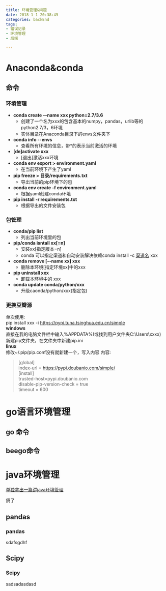 ```yaml
---
title: 环境管理&问题
date: 2018-1-1 20:38:45
categories: backEnd
tags:
- 错误记录
- 环境管理
- 后端

---
```

# Anaconda&conda
## 命令
### 环境管理
- **conda create --name xxx python=2.7/3.6**
    - 创建了一个名为xxx的包含基本的numpy，pandas，urlib等的python2.7/3，6环境
    - 实体目录在Anaconda目录下的envs文件夹下
- **conda info --envs**
    - 查看所有环境的信息，带*的表示当前激活的环境
- **[de]activate xxx**
    - [退出]激活xxx环境
- **conda env export > environment.yaml**
    - 在当前环境下产生了yaml
- **pip freeze > 目录/requirements.txt**
    - 导出当前的pip环境下的包
- **conda env create -f environment.yaml**
    - 根据yaml创建conda环境
- **pip install -r requirements.txt**
    - 根据导出的文件安装包
### 包管理
- **conda/pip list**
    - 列出当前环境里的包
- **pip/conda isntall xx[=n]**
    - 安装xx[指定版本=n]
    - conda 可以指定渠道和自动安装解决依赖conda install -c <a href='http://link.zhihu.com/?target=http%3A//anaconda.org/'>渠道名</a> xxx
- **conda remove [--name xx] xxx**
    - 删除本环境[指定环境xx]中的xxx
- **pip uninstall xxx**
    - 卸载本环境中的 xxx
- **conda update conda/python/xxx**
    - 升级caonda/python/xxx(指定包)
### 更换豆瓣源
单次使用:<br/>
pip install xxx -i https://pypi.tuna.tsinghua.edu.cn/simple<br/>
**windows**<br/>
直接在我的电脑文件栏中输入%APPDATA%(或找到用户文件夹C:\Users\xxxx)<br>
新建pip文件夹，在文件夹中新建pip.ini<br/>
**linux**<br/>
修改~/.pip/pip.conf没有就新建一个，写入内容
内容:
>[global]<br/>
 index-url = https://pypi.doubanio.com/simple/<br/>
 [install]<br/>
 trusted-host=pypi.doubanio.com<br/>
 disable-pip-version-check = true<br/>
 timeout = 600<br/>
# go语言环境管理
## go 命令
## beego命令
# java环境管理


<a href='/blog/back/java/java环境管理.html'>单独拿出一篇讲java环境管理</a>

鸽了
## pandas

### pandas
sdafsgdhf

## Scipy

### Scipy
sadsadasdasd

<Valine></Valine>

